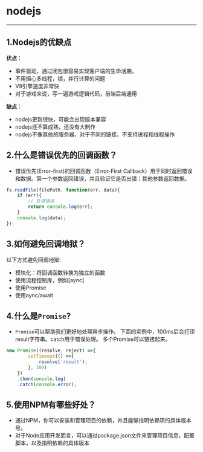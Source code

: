 # nodejs
---
## 1.Nodejs的优缺点
**优点**：
- 事件驱动，通过闭包很容易实现客户端的生命活期。
- 不用担心多线程，锁，并行计算的问题
- V8引擎速度非常快
- 对于游戏来说，写一遍游戏逻辑代码，前端后端通用

**缺点**：
- nodejs更新很快，可能会出现版本兼容
- nodejs还不算成熟，还没有大制作
- nodejs不像其他的服务器，对于不同的链接，不支持进程和线程操作

## 2.什么是错误优先的回调函数？
- 错误优先(Error-first)的回调函数（Error-First Callback）用于同时返回错误和数据。第一个参数返回错误，并且验证它是否出错；其他参数返回数据。
```js
fs.readFile(filePath, function(err, data){
    if (err){
        // 处理错误
        return console.log(err);
    }
    console.log(data);
});
```
## 3.如何避免回调地狱？
以下方式避免回调地狱:
- 模块化：将回调函数转换为独立的函数
- 使用流程控制库，例如[aync]
- 使用Promise
- 使用aync/await
## 4.什么是`Promise`?
- `Promise`可以帮助我们更好地处理异步操作。
下面的实例中，100ms后会打印result字符串。catch用于错误处理。
多个Promise可以链接起来。
```js
new Promise((resolve, reject) =>{
        setTimeout(() =>{
            resolve('result');
        }, 100)
    })
    .then(console.log)
    .catch(console.error);
```
## 5.使用NPM有哪些好处？
- 通过NPM，你可以安装和管理项目的依赖，并且能够指明依赖项的具体版本号。
- 对于Node应用开发而言，可以通过package.json文件来管理项目信息，配置脚本，以及指明依赖的具体版本
